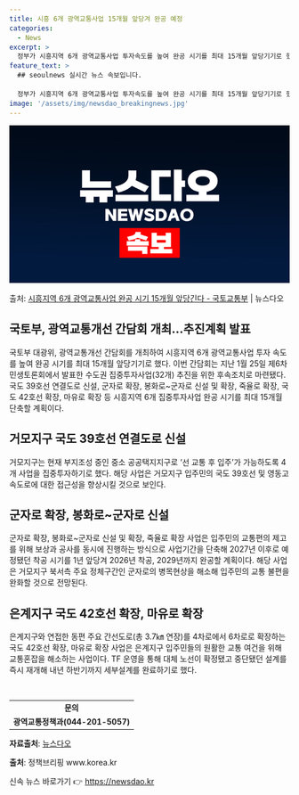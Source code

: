 ```yaml
---
title: 시흥 6개 광역교통사업 15개월 앞당겨 완공 예정
categories:
  - News
excerpt: >
  정부가 시흥지역 6개 광역교통사업 투자속도를 높여 완공 시기를 최대 15개월 앞당기기로 했다. 국토교통부 대…
feature_text: >
  ## seoulnews 실시간 뉴스 속보입니다.

  정부가 시흥지역 6개 광역교통사업 투자속도를 높여 완공 시기를 최대 15개월 앞당기기로 했다. 국토교통부 대…
image: '/assets/img/newsdao_breakingnews.jpg'
---
```


![뉴스다오 속보](/assets/img/newsdao_breakingnews.jpg)

<p>출처: <a href="https://newsdao.kr/3891" rel="dofollow">시흥지역 6개 광역교통사업 완공 시기 15개월 앞당긴다 - 국토교통부</a> | 뉴스다오</p>

<h2 data-ke-size="size26">국토부, 광역교통개선 간담회 개최…추진계획 발표</h2>

<p data-ke-size="size16">국토부 대광위, 광역교통개선 간담회를 개최하여 시흥지역 6개 광역교통사업 투자 속도를 높여 완공 시기를 최대 15개월 앞당기기로 했다. 이번 간담회는 지난 1월 25일 제6차 민생토론회에서 발표한 수도권 집중투자사업(32개) 추진을 위한 후속조치로 마련됐다. 국도 39호선 연결도로 신설, 군자로 확장, 봉화로~군자로 신설 및 확장, 죽율로 확장, 국도 42호선 확장, 마유로 확장 등 시흥지역 6개 집중투자사업 완공 시기를 최대 15개월 단축할 계획이다.</p>

<h2 data-ke-size="size24">거모지구 국도 39호선 연결도로 신설</h2>

<p data-ke-size="size16">거모지구는 현재 부지조성 중인 중소 공공택지지구로 ‘선 교통 후 입주’가 가능하도록 4개 사업을 집중투자하기로 했다. 해당 사업은 거모지구 입주민의 국도 39호선 및 영동고속도로에 대한 접근성을 향상시킬 것으로 보인다.</p>

<h2 data-ke-size="size24">군자로 확장, 봉화로~군자로 신설</h2>

<p data-ke-size="size16">군자로 확장, 봉화로~군자로 신설 및 확장, 죽율로 확장 사업은 입주민의 교통편의 제고를 위해 보상과 공사를 동시에 진행하는 방식으로 사업기간을 단축해 2027년 이후로 예정됐던 착공 시기를 1년 앞당겨 2026년 착공, 2029년까지 완공할 계획이다. 해당 사업은 거모지구 북서측 주요 정체구간인 군자로의 병목현상을 해소해 입주민의 교통 불편을 완화할 것으로 전망된다.</p>

<h2 data-ke-size="size24">은계지구 국도 42호선 확장, 마유로 확장</h2>

<p data-ke-size="size16">은계지구와 연접한 동편 주요 간선도로(총 3.7㎞ 연장)를 4차로에서 6차로로 확장하는 국도 42호선 확장, 마유로 확장 사업은 은계지구 입주민들의 원활한 교통 여건을 위해 교통혼잡을 해소하는 사업이다. TF 운영을 통해 대체 노선이 확정됐고 중단됐던 설계를 즉시 재개해 내년 하반기까지 세부설계를 완료하기로 했다.</p>

<p data-ke-size="size16">&nbsp;</p>

<table>
<tbody>
<tr>
<td style="text-align: center; height: 17px;"><b>문의</b></td>
</tr>
<tr>
<td style="text-align: center; height: 17px;"><b>광역교통정책과(044-201-5057)</b></td>
</tr>
</tbody>
</table>

<p data-ke-size="size16"><b>자료출처</b>: <a href="https://newsdao.kr/3891">뉴스다오</a></p>
<p data-ke-size="size16"><b>출처</b>: 정책브리핑 www.korea.kr</p> 

신속 뉴스 바로가기 👉 <a href="https://newsdao.kr" rel="dofollow">https://newsdao.kr</a>


